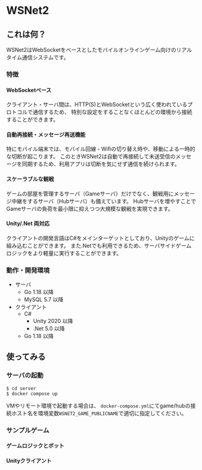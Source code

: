 WSNet2
======

## これは何？

WSNet2はWebSocketをベースとしたモバイルオンラインゲーム向けのリアルタイム通信システムです。

### 特徴

#### WebSocketベース

クライアント・サーバ間は、HTTP(S)とWebSocketという広く使われているプロトコルで通信するため、
特別な設定をすることなくほとんどの環境から接続することができます。

#### 自動再接続・メッセージ再送機能

特にモバイル端末では、モバイル回線・Wifiの切り替え時や、移動による一時的な切断が起こります。
このときWSNet2は自動で再接続して未送受信のメッセージを同期するため、利用アプリは切断を気にせず通信を続けられます。

#### スケーラブルな観戦

ゲームの部屋を管理するサーバ（Gameサーバ）だけでなく、観戦用にメッセージ中継をするサーバ（Hubサーバ）も備えています。
Hubサーバを増やすことでGameサーバの負荷を最小限に抑えつつ大規模な観戦を実現できます。

#### Unity/.Net 両対応

クライアントの開発言語はC#をメインターゲットとしており、Unityのゲームに組み込むことができます。
また.Netでも利用できるため、サーバサイドゲームロジックをより軽量に実行することができます。

### 動作・開発環境

- サーバ
  - Go 1.18 以降
  - MySQL 5.7 以降
- クライアント
  - C#
    - Unity 2020 以降
    - .Net 5.0 以降
  - Go 1.18 以降

## 使ってみる

### サーバの起動

```shell
$ cd server
$ docker compose up
```

VMやリモート環境で起動する場合は、
`docker-compose.yml`にてgame/hubの接続ホスト名を環境変数`WSNET2_GAME_PUBLICNAME`で適切に指定してください。

### サンプルゲーム

#### ゲームロジックとボット

#### Unityクライアント
